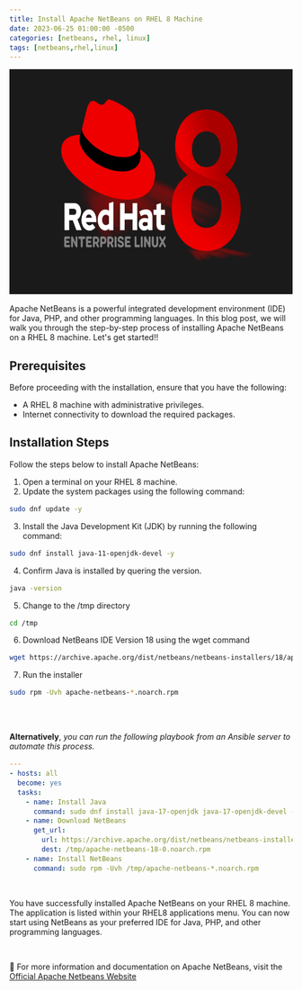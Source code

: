 ```yaml
---
title: Install Apache NetBeans on RHEL 8 Machine
date: 2023-06-25 01:00:00 -0500
categories: [netbeans, rhel, linux]
tags: [netbeans,rhel,linux]
---
```


<img src="/assets/img/posts/2023/install_netbeans_rhel8/install_netbeans_rhel8.jpg" alt="Install Apache NetBeans on RHEL 8 Machine
" style="height:400px; width:600px;" />


Apache NetBeans is a powerful integrated development environment (IDE) for Java, PHP, and other programming languages. In this blog post, we will walk you through the step-by-step process of installing Apache NetBeans on a RHEL 8 machine. Let's get started!!

## Prerequisites

Before proceeding with the installation, ensure that you have the following:

- A RHEL 8 machine with administrative privileges.
- Internet connectivity to download the required packages.

## Installation Steps

Follow the steps below to install Apache NetBeans:

1. Open a terminal on your RHEL 8 machine.
2. Update the system packages using the following command:
```bash
sudo dnf update -y
```
3. Install the Java Development Kit (JDK) by running the following command:
```bash
sudo dnf install java-11-openjdk-devel -y
```
4. Confirm Java is installed by quering the version.
```bash
java -version
```
5. Change to the /tmp directory
```bash
cd /tmp
```
6. Download NetBeans IDE Version 18 using the wget command
```bash
wget https://archive.apache.org/dist/netbeans/netbeans-installers/18/apache-netbeans-18-0.noarch.rpm
```
7. Run the installer
```bash
sudo rpm -Uvh apache-netbeans-*.noarch.rpm
```
<br>
<br>

**Alternatively**, *you can run the following playbook from an Ansible server to automate this process.*

```yaml
---
- hosts: all
  become: yes
  tasks:
    - name: Install Java
      command: sudo dnf install java-17-openjdk java-17-openjdk-devel -y
    - name: Download NetBeans
      get_url:
        url: https://archive.apache.org/dist/netbeans/netbeans-installers/18/apache-netbeans-18-0.noarch.rpm
        dest: /tmp/apache-netbeans-18-0.noarch.rpm
    - name: Install NetBeans
      command: sudo rpm -Uvh /tmp/apache-netbeans-*.noarch.rpm
```

<br>

You have successfully installed Apache NetBeans on your RHEL 8 machine. The application is listed within your RHEL8 applications menu. You can now start using NetBeans as your preferred IDE for Java, PHP, and other programming languages.

<br>

🔗 For more information and documentation on Apache NetBeans, visit the [Official Apache Netbeans Website](https://netbeans.apache.org)

